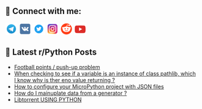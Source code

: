 ## 🔎 Connect with me:
[<img src="https://github.com/bullbesh/bullbesh/blob/main/images/Telegram.png" width="32" height="32" />](https://t.me/bullbesh)
[<img src="https://github.com/bullbesh/bullbesh/blob/main/images/VK.png" width="32" height="32" />](https://vk.com/bullbesh)
[<img src="https://github.com/bullbesh/bullbesh/blob/main/images/Twitter.png" width="32" height="32" />](https://twitter.com/bullbesh1)
[<img src="https://github.com/bullbesh/bullbesh/blob/main/images/Instagram.png" width="32" height="32" />](https://www.instagram.com/bullbesh)
[<img src="https://github.com/bullbesh/bullbesh/blob/main/images/Reddit.png" width="32" height="32" />](https://www.reddit.com/user/bullbesh)
[<img src="https://github.com/bullbesh/bullbesh/blob/main/images/YouTube.png" width="32" height="32" />](https://www.youtube.com/channel/UCtfjRs6uzgq5mfm8S06WTcg)

## 📕 Latest r/Python Posts
<!-- BLOG-POST-LIST:START -->
- [Football points / push-up problem](https://www.reddit.com/r/Python/comments/16gw2s2/football_points_pushup_problem/)
- [When checking to see if a variable is an instance of class pathlib, which I know why is ther eno value returning ?](https://www.reddit.com/r/Python/comments/16gu5vw/when_checking_to_see_if_a_variable_is_an_instance/)
- [How to configure your MicroPython project with JSON files](https://www.reddit.com/r/Python/comments/16gtyhd/how_to_configure_your_micropython_project_with/)
- [How do I mainuplate data from a generator ?](https://www.reddit.com/r/Python/comments/16gsg8u/how_do_i_mainuplate_data_from_a_generator/)
- [Libtorrent USING PYTHON](https://www.reddit.com/r/Python/comments/16gsa0m/libtorrent_using_python/)
<!-- BLOG-POST-LIST:END -->
